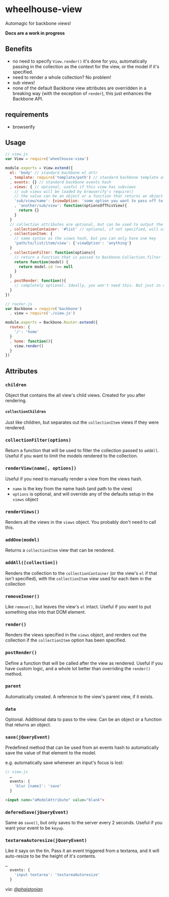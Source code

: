 wheelhouse-view
===============

Automagic for backbone views!

**Docs are a work in progress**

## Benefits

* no need to specify `View.render()` it's done for you, automatically passing in the collection as the context for the view, or the model if it's specified.
* need to render a whole collection? No problem!
* sub views!
* none of the default Backbone view attributes are overridden in a breaking way (with the exception of `render`), this just enhances the Backbone API.

## requirements
* browserify

## Usage

```js
// view.js
var View = require('wheelhouse-view')

module.exports = View.extend({
  el: 'body' // standard backbone el attr
  , template: require('template/path') // standard backbone template attr
  , events: {} // standard backbone events hash
  , views: { // optional, useful if this view has subviews
    // sub views will be loaded by browserify's require()
    // the value can be an object or a function that returns an object that will be used as the view's options.
    'sub/view/name': {viewOption: 'some option you want to pass off to the child view'}
    , 'another/sub/view': function(optionsOfThisView){
      return {}
    }
  }
  // collection attributes are optional, but can be used to output the view's collection
  , collectionContainer: '#list' // optional, if not specified, will use the view's el
  , collectionItem: {
    // same syntax as the views hash, but you can only have one key
    'path/to/list/item/view': {'viewOption': 'anything'}
  }
  , collectionFilter: function(options){
    // return a function that is passed to Backbone.Collection.filter
    return function(model) {
      return model.id !== null
    }
  }
  , postRender: function(){
    // completely optional. Ideally, you won't need this. But just in case there's something else you want to do to the poor view after it's been rendered.
  }
})

// router.js
var Backbone = require('backbone')
  , view = require('./view.js')

module.exports = Backbone.Router.extend({
  routes: {
    '/': 'home'
  }
  , home: function(){
    view.render()
  }
})

```

## Attributes

### `children`
Object that contains the all view's child views. Created for you after rendering.

#### `collectionChildren`
Just like children, but separates out the `collectionItem` views if they were rendered.

### `collectionFilter(options)`
Return a function that will be used to filter the collection passed to `addAll`. Useful if you want to limit the models rendered to the collection.

### `renderView(name[, options])`
Useful if you need to manually render a view from the views hash.
* `name` is the key from the name hash (and path to the view)
* `options` is optional, and will override any of the defaults setup in the `views` object

### `renderViews()`
Renders all the views in the `views` object. You probably don't need to call this.

### `addOne(model)`
Returns a `collectionItem` view that can be rendered.

### `addAll([collection])`
Renders the collection to the `collectionContainer` (or the view's `el` if that isn't specified), with the `collectionItem` view used for each item in the collection

### `removeInner()`
Like `remove()`, but leaves the view's `el` intact. Useful if you want to put something else into that DOM element.

### `render()`
Renders the views specified in the `views` object, and renders out the collection if the `collectionItem` option has been specified.

### `postRender()`
Define a function that will be called after the view as rendered. Useful if you have custom logic, and a whole lot better than overriding the `render()` method.

### `parent`
Automatically created. A reference to the view's parent view, if it exists.

### `data`
Optional. Additional data to pass to the view. Can be an object or a function that returns an object.

### `save(jQueryEvent)`
Predefined method that can be used from an events hash to automatically save the value of that element to the model.

e.g. automatically save whenever an input's focus is lost:

```js
// view.js
  …
  events: {
    'blur [name]': 'save'
  }
```

```html
<input name="aModelAttribute" value="blank">
```

### `deferedSave(jQueryEvent)`
Same as `save()`, but only saves to the server every 2 seconds. Useful if you want your event to be `keyup`.

### `textareaAutoresize(jQueryEvent)`
Like it says on the tin. Pass it an event triggered from a textarea, and it will auto-resize to be the height of it's contents.

```js
…
  events: {
    'input textarea': 'textareaAutoresize'
  }

```

_via: [@phaistonian](http://phaistonian.pblogs.gr/expanding-textareas-the-easy-and-clean-way.html)_
